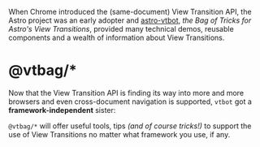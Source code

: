 When Chrome introduced the (same-document) View Transition API, the Astro project was an early adopter and [astro-vtbot](https://github.com/martrapp/astro-vtbot), *the Bag of Tricks for Astro's View Transitions*, provided many technical demos, reusable components and a wealth of information about View Transitions.

# @vtbag/*

Now that the View Transition API is finding its way into more and more browsers and even cross-document navigation is supported, `vtbot` got a **framework-independent** sister:

`@vtbag/*` will offer useful tools, tips *(and of course tricks!)* to support the use of View Transitions no matter what framework you use, if any.